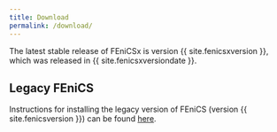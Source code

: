 ```yaml
---
title: Download
permalink: /download/
---
```


The latest stable release of FEniCSx is version {{ site.fenicsxversion }}, which was released
in {{ site.fenicsxversiondate }}.

## Legacy FEniCS
Instructions for installing the legacy version of FEniCS (version {{ site.fenicsversion }}) can be found [here](archive.md).
